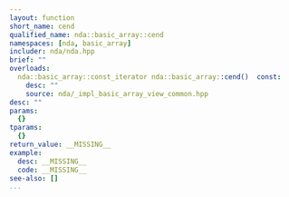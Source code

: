 ```yaml
---
layout: function
short_name: cend
qualified_name: nda::basic_array::cend
namespaces: [nda, basic_array]
includer: nda/nda.hpp
brief: ""
overloads:
  nda::basic_array::const_iterator nda::basic_array::cend()  const:
    desc: ""
    source: nda/_impl_basic_array_view_common.hpp
desc: ""
params:
  {}
tparams:
  {}
return_value: __MISSING__
example:
  desc: __MISSING__
  code: __MISSING__
see-also: []
...
```


